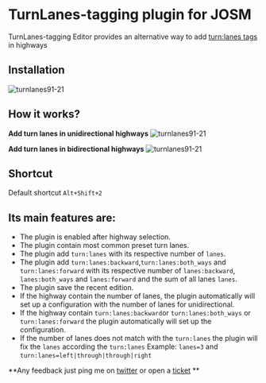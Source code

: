 # TurnLanes-tagging plugin for JOSM

TurnLanes-tagging Editor provides an alternative way to add [turn:lanes tags](http://wiki.openstreetmap.org/wiki/Key:turn#Turning_indications_per_lane) in highways

## Installation

![turnlanes91-21](https://cloud.githubusercontent.com/assets/1152236/16094397/b7184c3c-3305-11e6-8294-1a1af89a3e60.gif)

## How it works?

**Add turn lanes in unidirectional highways**
![turnlanes91-21](https://cloud.githubusercontent.com/assets/1152236/15969096/08082a88-2ef4-11e6-91f0-5895294bfefd.gif)

**Add turn lanes in bidirectional highways**
![turnlanes91-21](https://cloud.githubusercontent.com/assets/1152236/15969751/fa089a46-2ef6-11e6-9dd1-683fa25e527d.gif)

## Shortcut

Default shortcut `Alt+Shift+2`

## Its main features are:

- The plugin is enabled after highway selection.
- The plugin contain  most common preset turn lanes.
- The plugin add `turn:lanes` with its respective number of `lanes`.
- The plugin add `turn:lanes:backward`,`turn:lanes:both_ways` and `turn:lanes:forward`  with its respective number of `lanes:backward`, `lanes:both_ways` and `lanes:forward` and the sum of all lanes `lanes`.
- The plugin save the recent edition.
- If the highway contain the number of lanes, the plugin automatically will set up a configuration with the number of lanes for unidirectional.
- If the highway contain `turn:lanes:backward`or `turn:lanes:both_ways` or `turn:lanes:forward` the plugin automatically will set up the configuration. 
- If the number of lanes does not match with the `turn:lanes` the plugin will fix the `lanes` according the `turn:lanes`
Example: 
`lanes=3` and `turn:lanes=left|through|through|right`

**Any feedback just ping me on [twitter](https://twitter.com/Rub21tk) or open a [ticket](https://github.com/mapbox/turnlanes-tagging/issues/new) **






